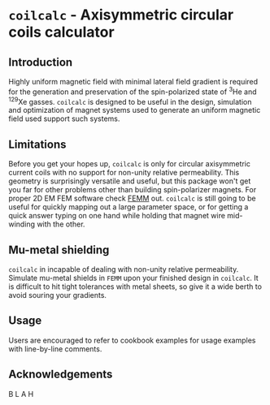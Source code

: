 # `coilcalc` - Axisymmetric circular coils calculator
## Introduction
Highly uniform magnetic field with minimal lateral field gradient is required for the generation and preservation of the spin-polarized state of <sup>3</sup>He and <sup>129</sup>Xe gasses. `coilcalc` is designed to be useful in the design, simulation and optimization of magnet systems used to generate an uniform magnetic field used support such systems.
## Limitations
Before you get your hopes up, `coilcalc` is only for circular axisymmetric current coils with no support for non-unity relative permeability. This geometry is surprisingly versatile and useful, but this package won't get you far for other problems other than building spin-polarizer magnets. For proper 2D EM FEM software check [FEMM](https://www.femm.info/wiki/HomePage) out. `coilcalc` is still going to be useful for quickly mapping out a large parameter space, or for getting a quick answer typing on one hand while holding that magnet wire mid-winding with the other. 

## Mu-metal shielding
`coilcalc` in incapable of dealing with non-unity relative permeability. Simulate mu-metal shields in `FEMM` upon your finished design in `coilcalc`. It is difficult to hit tight tolerances with metal sheets, so give it a wide berth to avoid souring your gradients.

## Usage
Users are encouraged to refer to cookbook examples for usage examples with line-by-line comments.
## Acknowledgements
B L A H